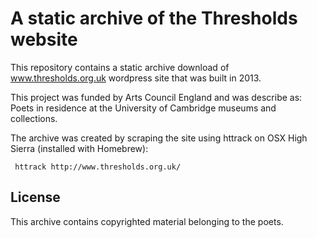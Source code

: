 # A static archive of the Thresholds website

This repository contains a static archive download of www.thresholds.org.uk wordpress site that was built in 2013. 

This project was funded by Arts Council England and was describe as: Poets in residence at the University of Cambridge museums and collections.

The archive was created by scraping the site using httrack on OSX High Sierra (installed with Homebrew):

     httrack http://www.thresholds.org.uk/

## License

This archive contains copyrighted material belonging to the poets.
